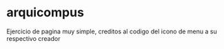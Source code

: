 # arquicompus
Ejercicio de pagina muy simple, creditos al codigo del icono de menu a su respectivo creador

